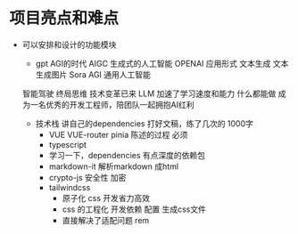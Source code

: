 # 项目亮点和难点

- 可以安排和设计的功能模块
   - gpt AGI的时代
   AIGC 生成式的人工智能 OPENAI 应用形式
   文本生成 文本生成图片
   Sora
   AGI 通用人工智能

   智能驾驶
   终局思维 技术变革已来   LLM 加速了学习速度和能力 什么都能做
   成为一名优秀的开发工程师，陪团队一起拥抱AI红利

   - 技术栈 讲自己的dependencies
   打好文稿，练了几次的 1000字
      - VUE VUE-router pinia
      陈述的过程 必须
      - typescript
      - 学习一下，dependencies 有点深度的依赖包
      - markdown-it 解析markdown 成html
      - crypto-js 安全性 加密
      - tailwindcss
         - 原子化 css 开发省力高效
         - css 的工程化 开发依赖 配置  生成css文件
         - 直接解决了适配问题  rem